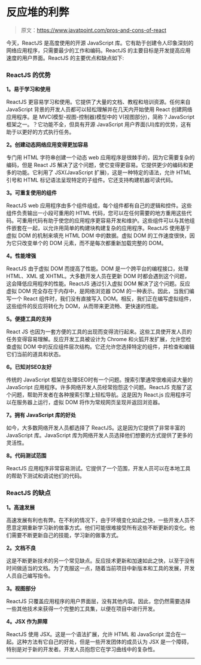 # 反应堆的利弊

> 原文：<https://www.javatpoint.com/pros-and-cons-of-react>

今天，ReactJS 是高度使用的开源 JavaScript 库。它有助于创建令人印象深刻的网络应用程序，只需要最少的工作和编码。ReactJS 的主要目标是开发提高应用速度的用户界面。ReactJS 的主要优点和缺点如下:

### ReactJS 的优势

**1。易于学习和使用**

ReactJS 更容易学习和使用。它提供了大量的文档、教程和培训资源。任何来自 JavaScript 背景的开发人员都可以轻松理解并在几天内开始使用 React 创建网络应用程序。是 MVC(模型-视图-控制器)模型中的 V(视图部分)，简称？JavaScript 框架之一。？它功能不全，但具有开源 JavaScript 用户界面(UI)库的优势，这有助于以更好的方式执行任务。

**2。创建动态网络应用变得更加容易**

专门用 HTML 字符串创建一个动态 web 应用程序是很棘手的，因为它需要复杂的编码，但是 React JS 解决了这个问题，使它变得更容易。它提供更少的编码和更多的功能。它利用了 JSX(JavaScript 扩展)，这是一种特定的语法，允许 HTML 引号和 HTML 标记语法呈现特定的子组件。它还支持构建机器可读代码。

**3。可重复使用的组件**

ReactJS web 应用程序由多个组件组成，每个组件都有自己的逻辑和控件。这些组件负责输出一小段可重用的 HTML 代码，您可以在任何需要的地方重用这些代码。可重用代码有助于使您的应用程序更容易开发和维护。这些组件可以与其他组件嵌套在一起，以允许用简单的构建块构建复杂的应用程序。ReactJS 使用基于虚拟 DOM 的机制来填充 HTML DOM 中的数据。虚拟 DOM 的工作速度很快，因为它只改变单个的 DOM 元素，而不是每次都重新加载完整的 DOM。

**4。性能增强**

ReactJS 由于虚拟 DOM 而提高了性能。DOM 是一个跨平台的编程接口，处理 HTML、XML 或 XHTML。大多数开发人员在更新 DOM 时都会遇到这个问题，这会降低应用程序的性能。ReactJS 通过引入虚拟 DOM 解决了这个问题。反应虚拟 DOM 完全存在于内存中，是网络浏览器 DOM 的一种表示。因此，当我们编写一个 React 组件时，我们没有直接写入 DOM。相反，我们正在编写虚拟组件，这些组件的反应将转化为 DOM，从而带来更流畅、更快速的性能。

**5。便捷工具的支持**

React JS 也因为一套方便的工具的出现而变得流行起来。这些工具使开发人员的任务变得容易理解。反应开发工具被设计为 Chrome 和火狐开发扩展，允许您检查虚拟 DOM 中的反应组件层次结构。它还允许您选择特定的组件，并检查和编辑它们当前的道具和状态。

**6。已知对SEO友好**

传统的 JavaScript 框架在处理SEO时有一个问题。搜索引擎通常很难阅读大量的 JavaScript 应用程序。许多网络开发人员经常抱怨这个问题。ReactJS 克服了这个问题，帮助开发者在各种搜索引擎上轻松导航。这是因为 React.js 应用程序可以在服务器上运行，虚拟 DOM 将作为常规网页呈现并返回浏览器。

**7。拥有 JavaScript 库的好处**

如今，大多数网络开发人员都选择了 ReactJS。这是因为它提供了非常丰富的 JavaScript 库。JavaScript 库为网络开发人员选择他们想要的方式提供了更多的灵活性。

**8。代码测试范围**

ReactJS 应用程序非常容易测试。它提供了一个范围，开发人员可以在本地工具的帮助下测试和调试他们的代码。

### ReactJS 的缺点

**1。高速发展**

高速发展有利也有弊。在不利的情况下，由于环境变化如此之快，一些开发人员不愿意定期重新学习新的做事方式。他们可能很难接受所有这些不断更新的变化。他们需要不断更新自己的技能，学习新的做事方式。

**2。文档不良**

这是不断更新技术的另一个常见缺点。反应技术更新和加速如此之快，以至于没有时间做适当的文档。为了克服这一点，随着当前项目中新版本和工具的发展，开发人员自己编写指令。

**3。视图部分**

ReactJS 只覆盖应用程序的用户界面层，没有其他内容。因此，您仍然需要选择一些其他技术来获得一个完整的工具集，以便在项目中进行开发。

**4。JSX 作为屏障**

ReactJS 使用 JSX。这是一个语法扩展，允许 HTML 和 JavaScript 混合在一起。这种方法有它自己的好处，但是一些开发团体的成员认为 JSX 是一个障碍，特别是对于新的开发者。开发人员抱怨它在学习曲线中的复杂性。

* * *